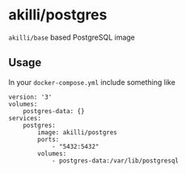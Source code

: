 # akilli/postgres

`akilli/base` based PostgreSQL image

## Usage

In your `docker-compose.yml` include something like

    version: '3'
    volumes:
        postgres-data: {}
    services:
        postgres:
            image: akilli/postgres
            ports:
                - "5432:5432"
            volumes:
                - postgres-data:/var/lib/postgresql


